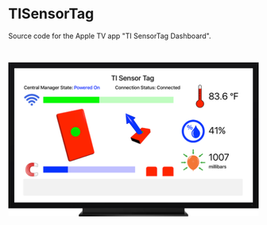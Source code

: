 # TISensorTag
Source code for the Apple TV app "TI SensorTag Dashboard".

<br />

![TI Sensor Tag](Artwork/ScreenshotWithBorder.png?raw=true)
